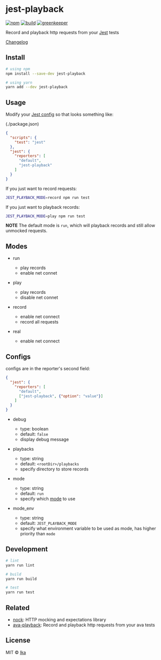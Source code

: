 # jest-playback

[![npm](https://img.shields.io/npm/v/jest-playback.svg)](https://www.npmjs.com/package/jest-playback)
[![build](https://img.shields.io/travis/ikatyang/jest-playback/master.svg)](https://travis-ci.org/ikatyang/jest-playback/builds)
[![greenkeeper](https://badges.greenkeeper.io/ikatyang/jest-playback.svg)](https://greenkeeper.io/)

Record and playback http requests from your [Jest](https://facebook.github.io/jest/) tests

[Changelog](https://github.com/ikatyang/jest-playback/blob/master/CHANGELOG.md)

## Install

```sh
# using npm
npm install --save-dev jest-playback

# using yarn
yarn add --dev jest-playback
```
## Usage

Modify your [Jest config](https://facebook.github.io/jest/docs/en/configuration.html) so that looks something like:

(./package.json)

```json
{
  "scripts": {
    "test": "jest"
  },
  "jest": {
    "reporters": [
      "default",
      "jest-playback"
    ]
  }
}
```

If you just want to record requests:

```sh
JEST_PLAYBACK_MODE=record npm run test
```

If you just want to playback records:

```sh
JEST_PLAYBACK_MODE=play npm run test
```

**NOTE** The default mode is `run`, which will playback records and still allow unmocked requests.

## Modes

- run
  - play records
  - enable net connet

- play
  - play records
  - disable net connet

- record
  - enable net connect
  - record all requests

- real
  - enable net connect

## Configs

configs are in the reporter's second field:

```json
{
  "jest": {
    "reporters": [
      "default",
      ["jest-playback", {"option": "value"}]
    ]
  }
}
```

- debug
  - type: boolean
  - default: `false`
  - display debug message

- playbacks
  - type: string
  - default: `<rootDir>/playbacks`
  - specify directory to store records

- mode
  - type: string
  - default: `run`
  - specify which [mode](#modes) to use

- mode_env
  - type: string
  - default: `JEST_PLAYBACK_MODE`
  - specify what environment variable to be used as mode, has higher priority than `mode`

## Development

```sh
# lint
yarn run lint

# build
yarn run build

# test
yarn run test
```

## Related
- [nock](https://github.com/node-nock/nock): HTTP mocking and expectations library
- [ava-playback](https://github.com/dempfi/ava-playback): Record and playback http requests from your ava tests

## License

MIT © [Ika](https://github.com/ikatyang)
